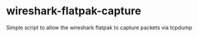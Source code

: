 # wireshark-flatpak-capture
Simple script to allow the wireshark flatpak to capture packets via tcpdump
